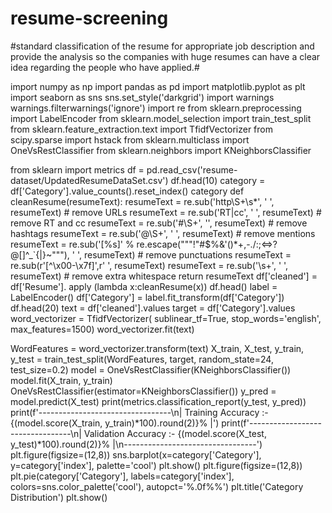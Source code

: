 # resume-screening
#standard classification of the resume for appropriate job description and provide the analysis so the companies with huge resumes can have a clear idea regarding the people who have applied.#


import numpy as np
import pandas as pd
import matplotlib.pyplot as plt
import seaborn as sns
sns.set_style(&#39;darkgrid&#39;)
import warnings
warnings.filterwarnings(&#39;ignore&#39;)
import re
from sklearn.preprocessing import LabelEncoder
from sklearn.model_selection import train_test_split
from sklearn.feature_extraction.text import TfidfVectorizer
from scipy.sparse import hstack
from sklearn.multiclass import OneVsRestClassifier
from sklearn.neighbors import KNeighborsClassifier

from sklearn import metrics
df = pd.read_csv(&#39;resume-dataset/UpdatedResumeDataSet.csv&#39;)
df.head(10)
category = df[&#39;Category&#39;].value_counts().reset_index()
category
def cleanResume(resumeText):
resumeText = re.sub(&#39;http\S+\s*&#39;, &#39; &#39;, resumeText) # remove URLs
resumeText = re.sub(&#39;RT|cc&#39;, &#39; &#39;, resumeText) # remove RT and cc
resumeText = re.sub(&#39;#\S+&#39;, &#39;&#39;, resumeText) # remove hashtags
resumeText = re.sub(&#39;@\S+&#39;, &#39; &#39;, resumeText) # remove mentions
resumeText = re.sub(&#39;[%s]&#39; % re.escape(&quot;&quot;&quot;!&quot;#$%&amp;&#39;()*+,-./:;&lt;=&gt;?@[\]^_`{|}~&quot;&quot;&quot;),
&#39; &#39;, resumeText) # remove punctuations
resumeText = re.sub(r&#39;[^\x00-\x7f]&#39;,r&#39; &#39;, resumeText)
resumeText = re.sub(&#39;\s+&#39;, &#39; &#39;, resumeText) # remove extra whitespace
return resumeText
df[&#39;cleaned&#39;] = df[&#39;Resume&#39;]. apply (lambda x:cleanResume(x))
df.head()
label = LabelEncoder()
df[&#39;Category&#39;] = label.fit_transform(df[&#39;Category&#39;])
df.head(20)
text = df[&#39;cleaned&#39;].values
target = df[&#39;Category&#39;].values
word_vectorizer = TfidfVectorizer(
sublinear_tf=True,
stop_words=&#39;english&#39;,
max_features=1500)
word_vectorizer.fit(text)

WordFeatures = word_vectorizer.transform(text)
X_train, X_test, y_train, y_test = train_test_split(WordFeatures, target,
random_state=24, test_size=0.2)
model = OneVsRestClassifier(KNeighborsClassifier())
model.fit(X_train, y_train)
OneVsRestClassifier(estimator=KNeighborsClassifier())
y_pred = model.predict(X_test)
print(metrics.classification_report(y_test, y_pred))
print(f&#39;---------------------------------\n| Training Accuracy :- {(model.score(X_train,
y_train)*100).round(2)}% |&#39;)
print(f&#39;---------------------------------\n| Validation Accuracy :- {(model.score(X_test,
y_test)*100).round(2)}% |\n---------------------------------&#39;)
plt.figure(figsize=(12,8))
sns.barplot(x=category[&#39;Category&#39;], y=category[&#39;index&#39;], palette=&#39;cool&#39;)
plt.show()
plt.figure(figsize=(12,8))
plt.pie(category[&#39;Category&#39;], labels=category[&#39;index&#39;],
colors=sns.color_palette(&#39;cool&#39;), autopct=&#39;%.0f%%&#39;)
plt.title(&#39;Category Distribution&#39;)
plt.show()
